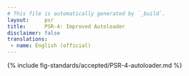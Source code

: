 ```yaml
---
# This file is automatically generated by `_build`.
layout:     psr
title:      PSR-4: Improved Autoloader
disclaimer: false
translations:
 - name: English (official)
---
```

{% include fig-standards/accepted/PSR-4-autoloader.md %}
